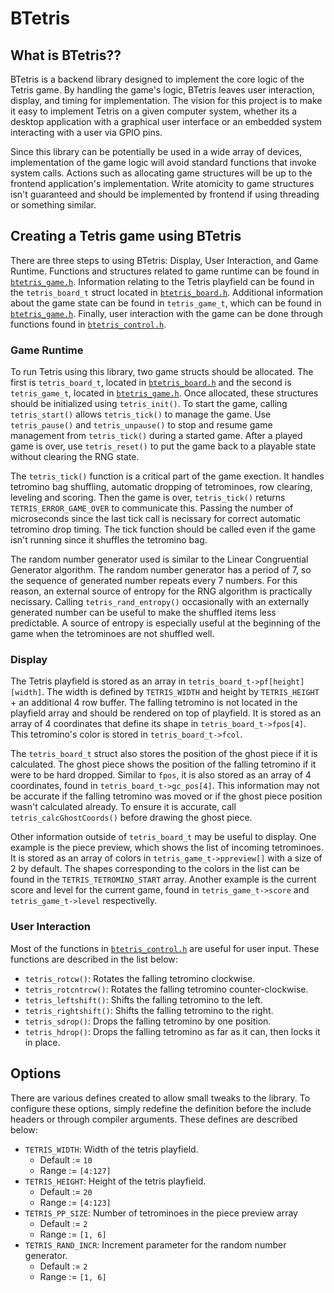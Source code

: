 # BTetris

## What is BTetris??

BTetris is a backend library designed to implement the core logic of the Tetris game. 
By handling the game's logic, BTetris leaves user interaction, display, and timing for implementation. 
The vision for this project is to make it easy to implement Tetris on a given computer system, whether its a desktop application with a graphical user interface or an embedded system interacting with a user via GPIO pins. 

Since this library can be potentially be used in a wide array of devices, implementation of the game logic will avoid standard functions that invoke system calls. 
Actions such as allocating game structures will be up to the frontend application's implementation. Write atomicity to game structures isn't guaranteed and should be implemented by frontend if using threading or something similar.

## Creating a Tetris game using BTetris

There are three steps to using BTetris: Display, User Interaction, and Game Runtime. 
Functions and structures related to game runtime can be found in [`btetris_game.h`](src/btetris_game.h).
Information relating to the Tetris playfield can be found in the `tetris_board_t` struct located in [`btetris_board.h`](src/btetris_board.h).
Additional information about the game state can be found in `tetris_game_t`, which can be found in [`btetris_game.h`](src/btetris_game.h).
Finally, user interaction with the game can be done through functions found in [`btetris_control.h`](src/btetris_control.h).

### Game Runtime

To run Tetris using this library, two game structs should be allocated. 
The first is `tetris_board_t`, located in [`btetris_board.h`](src/btetris_board.h) and the second is `tetris_game_t`, located in [`btetris_game.h`](src/btetris_game.h).
Once allocated, these structures should be initialized using `tetris_init()`. 
To start the game, calling `tetris_start()` allows `tetris_tick()` to manage the game. 
Use `tetris_pause()` and `tetris_unpause()` to stop and resume game management from `tetris_tick()` during a started game. 
After a played game is over, use `tetris_reset()` to put the game back to a playable state without clearing the RNG state. 

The `tetris_tick()` function is a critical part of the game exection. 
It handles tetromino bag shuffling, automatic dropping of tetrominoes, row clearing, leveling and scoring.
Then the game is over, `tetris_tick()` returns `TETRIS_ERROR_GAME_OVER` to communicate this. 
Passing the number of microseconds since the last tick call is necissary for correct automatic tetromino drop timing. 
The tick function should be called even if the game isn't running since it shuffles the tetromino bag. 

The random number generator used is similar to the Linear Congruential Generator algorithm.
The random number generator has a period of 7, so the sequence of generated number repeats every 7 numbers. 
For this reason, an external source of entropy for the RNG algorithm is practically necissary. 
Calling `tetris_rand_entropy()` occasionally with an externally generated number can be useful to make the shuffled items less predictable. 
A source of entropy is especially useful at the beginning of the game when the tetrominoes are not shuffled well. 

### Display

The Tetris playfield is stored as an array in `tetris_board_t->pf[height][width]`. 
The width is defined by `TETRIS_WIDTH` and height by `TETRIS_HEIGHT` + an additional 4 row buffer. 
The falling tetromino is not located in the playfield array and should be rendered on top of playfield. 
It is stored as an array of 4 coordinates that define its shape in `tetris_board_t->fpos[4]`. 
This tetromino's color is stored in `tetris_board_t->fcol`.

The `tetris_board_t` struct also stores the position of the ghost piece if it is calculated. 
The ghost piece shows the position of the falling tetromino if it were to be hard dropped. 
Similar  to `fpos`, it is also stored as an array of 4 coordinates, found in `tetris_board_t->gc_pos[4]`.
This information may not be accurate if the falling tetromino was moved or if the ghost piece position wasn't calculated already. 
To ensure it is accurate, call `tetris_calcGhostCoords()` before drawing the ghost piece. 

Other information outside of `tetris_board_t` may be useful to display. 
One example is the piece preview, which shows the list of incoming tetrominoes. 
It is stored as an array of colors in `tetris_game_t->ppreview[]` with a size of 2 by default. 
The shapes corresponding to the colors in the list can be found in the `TETRIS_TETROMINO_START` array.
Another example is the current score and level for the current game, found in `tetris_game_t->score` and `tetris_game_t->level` respectivelly. 

### User Interaction 

Most of the functions in [`btetris_control.h`](src/btetris_control.h) are useful for user input. 
These functions are described in the list below: 
 - `tetris_rotcw()`: Rotates the falling tetromino clockwise.
 - `tetris_rotcntrcw()`: Rotates the falling tetromino counter-clockwise.
 - `tetris_leftshift()`: Shifts the falling tetromino to the left.
 - `tetris_rightshift()`: Shifts the falling tetromino to the right.
 - `tetris_sdrop()`: Drops the falling tetromino by one position. 
 - `tetris_hdrop()`: Drops the falling tetromino as far as it can, then locks it in place. 


## Options

There are various defines created to allow small tweaks to the library. 
To configure these options, simply redefine the definition before the include headers or through compiler arguments.
These defines are described below: 

 - `TETRIS_WIDTH`: Width of the tetris playfield. 
   - Default := `10`
   - Range := `[4:127]`
 - `TETRIS_HEIGHT`: Height of the tetris playfield. 
   - Default := `20`
   - Range := `[4:123]`
 - `TETRIS_PP_SIZE`: Number of tetrominoes in the piece preview array
   - Default := `2`
   - Range := `[1, 6]`
 - `TETRIS_RAND_INCR`: Increment parameter for the random number generator. 
   - Default := `2`
   - Range := `[1, 6]`
